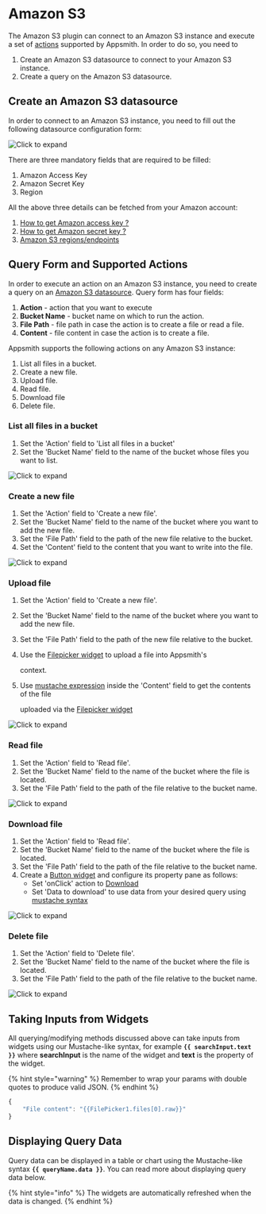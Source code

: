# Amazon S3

The Amazon S3 plugin can connect to an Amazon S3 instance and execute a set of [actions](querying-amazon-s3.md#supported-actions) supported by Appsmith. In order to do so, you need to

1. Create an Amazon S3 datasource to connect to your Amazon S3 instance.
2. Create a query on the Amazon S3 datasource.

## Create an Amazon S3 datasource

In order to connect to an Amazon S3 instance, you need to fill out the following datasource configuration form:

![Click to expand](../.gitbook/assets/amazon_s3_create_datasource.png)

There are three mandatory fields that are required to be filled:

1. Amazon Access Key
2. Amazon Secret Key
3. Region

All the above three details can be fetched from your Amazon account:

1. [How to get Amazon access key ?](https://Amazon.amazon.com/premiumsupport/knowledge-center/create-access-key/)
2. [How to get Amazon secret key ?](https://Amazon.amazon.com/blogs/security/wheres-my-secret-access-key/#:~:text=Secret%20access%20keys%20are%E2%80%94as,key%20after%20its%20initial%20creation.)
3. [Amazon S3 regions/endpoints](https://docs.Amazon.amazon.com/general/latest/gr/rande.html)

## Query Form and Supported Actions

In order to execute an action on an Amazon S3 instance, you need to create a query on an [Amazon S3 datasource](querying-amazon-s3.md#create-an-s3-datasource). Query form has four fields:

1. **Action** - action that you want to execute
2. **Bucket Name** - bucket name on which to run the action. 
3. **File Path** - file path in case the action is to create a file or read a file.
4. **Content**  - file content in case the action is to create a file.

Appsmith supports the following actions on any Amazon S3 instance:

1. List all files in a bucket.
2. Create a new file.
3. Upload file.   
4. Read file.
5. Download file   
6. Delete file.

### List all files in a bucket

1. Set the 'Action' field to 'List all files in a bucket'
2. Set the 'Bucket Name' field to the name of the bucket whose files you want to list.

![Click to expand](../.gitbook/assets/amazon_s3_list_query.png)

### Create a new file

1. Set the 'Action' field to 'Create a new file'.
2. Set the 'Bucket Name' field to the name of the bucket where you want to add the new file.
3. Set the 'File Path' field to the path of the new file relative to the bucket.
4. Set the 'Content' field to the content that you want to write into the file.

![Click to expand](../.gitbook/assets/amazon_s3_create_query.png)

### Upload file

1. Set the 'Action' field to 'Create a new file'.
2. Set the 'Bucket Name' field to the name of the bucket where you want to add the new file.
3. Set the 'File Path' field to the path of the new file relative to the bucket.
4. Use the [Filepicker widget](https://docs.appsmith.com/widget-reference/filepicker) to upload a file into Appsmith's 

   context.

5. Use [mustache expression](querying-amazon-s3.md#taking-inputs-from-widgets) inside the 'Content' field to get the contents of the file 

   uploaded via the [Filepicker widget](https://docs.appsmith.com/widget-reference/filepicker)

![Click to expand](../.gitbook/assets/amazon_s3_upload_query_using_filepicker.png)

### Read file

1. Set the 'Action' field to 'Read file'.
2. Set the 'Bucket Name' field to the name of the bucket where the file is located.
3. Set the 'File Path' field to the path of the file relative to the bucket name.

![Click to expand](../.gitbook/assets/amazon_s3_read_query.png)

### Download file

1. Set the 'Action' field to 'Read file'.
2. Set the 'Bucket Name' field to the name of the bucket where the file is located.
3. Set the 'File Path' field to the path of the file relative to the bucket name.
4. Create a [Button widget](https://docs.appsmith.com/widget-reference/button) and configure its property pane as follows:
   * Set 'onClick' action to [Download](https://docs.appsmith.com/framework-reference/download)
   * Set 'Data to download' to use data from your desired query using [mustache syntax](querying-amazon-s3.md#displaying-query-data)

![Click to expand](../.gitbook/assets/amazon_s3_download_using_button.png)

### Delete file

1. Set the 'Action' field to 'Delete file'.
2. Set the 'Bucket Name' field to the name of the bucket where the file is located.
3. Set the 'File Path' field to the path of the file relative to the bucket name.

![Click to expand](../.gitbook/assets/amazon_s3_delete_query.png)

## Taking Inputs from Widgets

All querying/modifying methods discussed above can take inputs from widgets using our Mustache-like syntax, for example **`{{ searchInput.text }}`** where **searchInput** is the name of the widget and **text** is the property of the widget.

{% hint style="warning" %}
Remember to wrap your params with double quotes to produce valid JSON.
{% endhint %}

```javascript
{
    "File content": "{{FilePicker1.files[0].raw}}"
}
```

## Displaying Query Data

Query data can be displayed in a table or chart using the Mustache-like syntax **`{{ queryName.data }}`**. You can read more about displaying query data below.

{% hint style="info" %}
The widgets are automatically refreshed when the data is changed.
{% endhint %}

